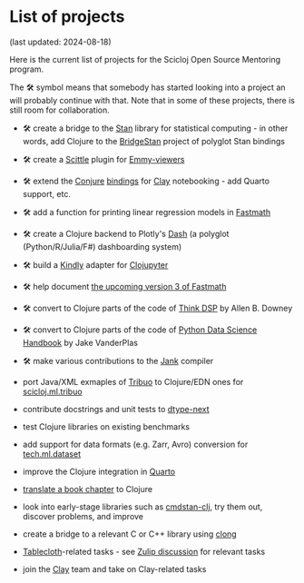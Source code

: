 
# List of projects

(last updated: 2024-08-18)

Here is the current list of projects for the Scicloj Open Source Mentoring program.

The 🛠 symbol means that somebody has started looking into a project an will probably continue with that. Note that in some of these projects, there is still room for collaboration.

* 🛠 create a bridge to the [Stan](https://mc-stan.org/) library for statistical computing - in other words, add Clojure to the [BridgeStan](https://roualdes.github.io/bridgestan/latest/) project of polyglot Stan bindings

* 🛠 create a [Scittle](https://github.com/babashka/scittle) plugin for [Emmy-viewers](https://github.com/mentat-collective/emmy-viewers)

* 🛠 extend the [Conjure](https://conjure.oli.me.uk/) [bindings](https://github.com/Olical/conjure/wiki/Integrating-with-Clay-and-data-visualisation-tools) for [Clay](https://scicloj.github.io/clay) notebooking - add Quarto support, etc.

* 🛠 add a function for printing linear regression models in [Fastmath](https://github.com/generateme/fastmath)

* 🛠 create a Clojure backend to Plotly's [Dash](https://dash.plotly.com/) (a polyglot (Python/R/Julia/F#) dashboarding system)

* 🛠 build a [Kindly](https://scicloj.github.io/kindly-noted/) adapter for [Clojupyter](https://github.com/clojupyter/clojupyter)

* 🛠 help document [the upcoming version 3 of Fastmath](https://github.com/generateme/fastmath/tree/3.x)

* 🛠 convert to Clojure parts of the code of [Think DSP](https://greenteapress.com/wp/think-dsp/) by Allen B. Downey

* 🛠 convert to Clojure parts of the code of [Python Data Science Handbook](https://jakevdp.github.io/PythonDataScienceHandbook/) by Jake VanderPlas

* 🛠 make various contributions to the [Jank](https://jank-lang.org/) compiler

* port Java/XML exmaples of [Tribuo](https://tribuo.org/) to Clojure/EDN ones for [scicloj.ml.tribuo](https://github.com/scicloj/scicloj.ml.tribuo)

* contribute docstrings and unit tests to [dtype-next](https://github.com/cnuernber/dtype-next)

* test Clojure libraries on existing benchmarks

* add support for data formats (e.g. Zarr, Avro) conversion for [tech.ml.dataset](https://github.com/techascent/tech.ml.dataset)


* improve the Clojure integration in [Quarto](https://quarto.org/)

* [translate a book chapter](https://github.com/scicloj/translating-books) to Clojure

* look into early-stage libraries such as [cmdstan-clj](https://github.com/scicloj/cmdstan-clj), try them out, discover problems, and improve


* create a bridge to a relevant C or C++ library using [clong](https://github.com/phronmophobic/clong)

* [Tablecloth](https://scicloj.github.io/tablecloth/)-related tasks - see [Zulip discussion](https://clojurians.zulipchat.com/#narrow/stream/451344-scicloj-open-source-mentoring/topic/Tablecloth) for relevant tasks

* join the [Clay](https://scicloj.github.io/clay/) team and take on Clay-related tasks
